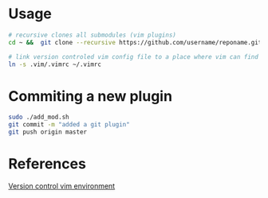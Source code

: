 # Usage
```sh
# recursive clones all submodules (vim plugins)
cd ~ &&  git clone --recursive https://github.com/username/reponame.git

# link version controled vim config file to a place where vim can find it
ln -s .vim/.vimrc ~/.vimrc
```

# Commiting a new plugin
```sh
sudo ./add_mod.sh
git commit -m "added a git plugin"
git push origin master
```
# References
[Version control vim environment](https://gist.github.com/manasthakur/d4dc9a610884c60d944a4dd97f0b3560)
